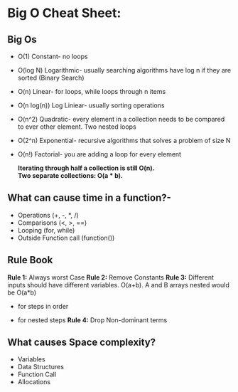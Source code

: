 # Big O Cheat Sheet:

## Big Os
- O(1) Constant- no loops
- O(log N) Logarithmic- usually searching algorithms have log n if they are sorted (Binary Search)
- O(n) Linear- for loops, while loops through n items
- O(n log(n)) Log Liniear- usually sorting operations
- O(n^2) Quadratic- every element in a collection needs to be compared to ever other element. Two
  nested loops
- O(2^n) Exponential- recursive algorithms that solves a problem of size N
- O(n!) Factorial- you are adding a loop for every element

  **Iterating through half a collection is still O(n).**
  <br>
  **Two separate collections: O(a * b).**

## What can cause time in a function?-
- Operations (+, -, *, /)
- Comparisons (<, >, ==)
- Looping (for, while)
- Outside Function call (function())

## Rule Book
**Rule 1:** Always worst Case
**Rule 2:** Remove Constants
**Rule 3:** Different inputs should have different variables. O(a+b). A and B arrays nested would be
O(a*b)
+ for steps in order
* for nested steps
**Rule 4:** Drop Non-dominant terms

## What causes Space complexity?
- Variables
- Data Structures
- Function Call
- Allocations
